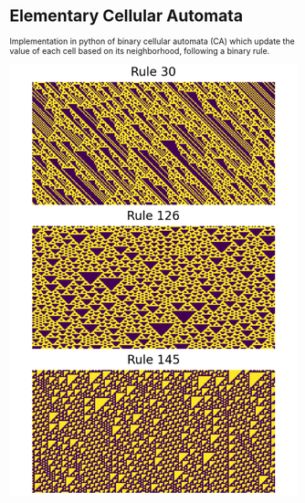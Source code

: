 # Elementary Cellular Automata

Implementation in python of binary cellular automata (CA) which update the value of each cell based on its neighborhood, following a binary rule.

![Neural cellular automaton example](CA.png)
